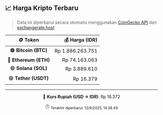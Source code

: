

<!-- HARGA_KRIPTO -->
## 📈 Harga Kripto Terbaru

> Data ini diperbarui secara otomatis menggunakan [CoinGecko API](https://www.coingecko.com/) dan [exchangerate.host](https://exchangerate.host/)

<div align="center">

| 🪙 Token | 💰 Harga (IDR) |
|:------:|---------------:|
| 🟠 **Bitcoin (BTC)**   | Rp 1.886.263.751 |
| 🔵 **Ethereum (ETH)**  | Rp 74.163.063 |
| 🟣 **Solana (SOL)**    | Rp 3.889.610 |
| 🟢 **Tether (USDT)**   | Rp 16.379 |

---

💱 **Kurs Rupiah (USD → IDR)**: Rp 16.372

🕒 <sub>Terakhir diperbarui: 12/9/2025, 14.38.49</sub>

</div>
<!-- /HARGA_KRIPTO -->